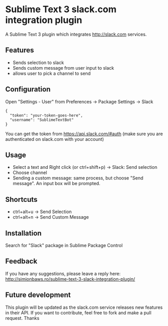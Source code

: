 Sublime Text 3 slack.com integration plugin
=========================

A Sublime Text 3 plugin which integrates http://slack.com services.

## Features
* Sends selection to slack
* Sends custom message from user input to slack
* allows user to pick a channel to send

## Configuration
Open "Settings - User" from Preferences -> Package Settings -> Slack

    {
      "token": "your-token-goes-here",
      "username": "SublimeTextBot"
    }

You can get the token from https://api.slack.com/#auth (make sure you are authenticated on slack.com with your account)

## Usage
* Select a text and Right click (or ctrl+shift+p) -> Slack: Send selection
* Choose channel
* Sending a custom message: same process, but choose "Send message". An input box will be prompted.

## Shortcuts
* ctrl+alt+u -> Send Selection
* ctrl+alt+n -> Send Custom Message

## Installation
Search for "Slack" package in Sublime Package Control


## Feedback
If you have any suggestions, please leave a reply here:
http://simionbaws.ro/sublime-text-3-slack-integration-plugin/

## Future development
This plugin will be updated as the slack.com service releases new features in their API.
If you want to contribute, feel free to fork and make a pull request.
Thanks
